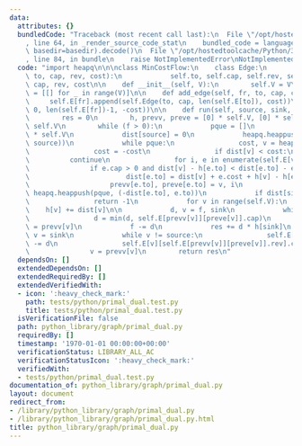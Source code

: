 ```yaml
---
data:
  attributes: {}
  bundledCode: "Traceback (most recent call last):\n  File \"/opt/hostedtoolcache/Python/3.8.5/x64/lib/python3.8/site-packages/onlinejudge_verify/documentation/build.py\"\
    , line 64, in _render_source_code_stat\n    bundled_code = language.bundle(stat.path,\
    \ basedir=basedir).decode()\n  File \"/opt/hostedtoolcache/Python/3.8.5/x64/lib/python3.8/site-packages/onlinejudge_verify/languages/python.py\"\
    , line 84, in bundle\n    raise NotImplementedError\nNotImplementedError\n"
  code: "import heapq\n\n\nclass MinCostFlow:\n    class Edge:\n        def __init__(self,\
    \ to, cap, rev, cost):\n            self.to, self.cap, self.rev, self.cost = to,\
    \ cap, rev, cost\n\n    def __init__(self, V):\n        self.V = V\n        self.E\
    \ = [[] for _ in range(V)]\n\n    def add_edge(self, fr, to, cap, cost):\n   \
    \     self.E[fr].append(self.Edge(to, cap, len(self.E[to]), cost))\n        self.E[to].append(self.Edge(fr,\
    \ 0, len(self.E[fr])-1, -cost))\n\n    def run(self, source, sink, f, INF=10**5):\n\
    \        res = 0\n        h, prevv, preve = [0] * self.V, [0] * self.V, [0] *\
    \ self.V\n        while (f > 0):\n            pque = []\n            dist = [INF]\
    \ * self.V\n            dist[source] = 0\n            heapq.heappush(pque, (0,\
    \ source))\n            while pque:\n                cost, v = heapq.heappop(pque)\n\
    \                cost = -cost\n                if dist[v] < cost:\n          \
    \          continue\n                for i, e in enumerate(self.E[v]):\n     \
    \               if e.cap > 0 and dist[v] - h[e.to] < dist[e.to] - e.cost - h[v]:\n\
    \                        dist[e.to] = dist[v] + e.cost + h[v] - h[e.to]\n    \
    \                    prevv[e.to], preve[e.to] = v, i\n                       \
    \ heapq.heappush(pque, (-dist[e.to], e.to))\n            if dist[sink] == INF:\n\
    \                return -1\n            for v in range(self.V):\n            \
    \    h[v] += dist[v]\n\n            d, v = f, sink\n            while v != source:\n\
    \                d = min(d, self.E[prevv[v]][preve[v]].cap)\n                v\
    \ = prevv[v]\n            f -= d\n            res += d * h[sink]\n           \
    \ v = sink\n            while v != source:\n                self.E[prevv[v]][preve[v]].cap\
    \ -= d\n                self.E[v][self.E[prevv[v]][preve[v]].rev].cap += d\n \
    \               v = prevv[v]\n        return res\n"
  dependsOn: []
  extendedDependsOn: []
  extendedRequiredBy: []
  extendedVerifiedWith:
  - icon: ':heavy_check_mark:'
    path: tests/python/primal_dual.test.py
    title: tests/python/primal_dual.test.py
  isVerificationFile: false
  path: python_library/graph/primal_dual.py
  requiredBy: []
  timestamp: '1970-01-01 00:00:00+00:00'
  verificationStatus: LIBRARY_ALL_AC
  verificationStatusIcon: ':heavy_check_mark:'
  verifiedWith:
  - tests/python/primal_dual.test.py
documentation_of: python_library/graph/primal_dual.py
layout: document
redirect_from:
- /library/python_library/graph/primal_dual.py
- /library/python_library/graph/primal_dual.py.html
title: python_library/graph/primal_dual.py
---
```

